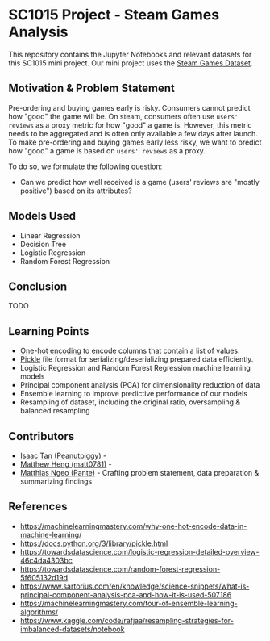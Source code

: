 # SC1015 Project - Steam Games Analysis

This repository contains the Jupyter Notebooks and relevant datasets for this SC1015 mini project. Our mini project uses
the [Steam Games Dataset](https://www.kaggle.com/datasets/trolukovich/steam-games-complete-dataset).

## Motivation & Problem Statement

Pre-ordering and buying games early is risky. Consumers cannot predict how "good" the game will be. On steam, consumers
often use `users' reviews` as a proxy metric for how "good" a game is. However, this metric needs to be aggregated and is
often only available a few days after launch. To make pre-ordering and buying games early less risky, we want to predict
how "good" a game is based on `users' reviews` as a proxy.

To do so, we formulate the following question:
* Can we predict how well received is a game (users' reviews are "mostly positive") based on its attributes?

## Models Used

* Linear Regression
* Decision Tree
* Logistic Regression
* Random Forest Regression

## Conclusion

TODO

## Learning Points

* [One-hot encoding](https://en.wikipedia.org/wiki/One-hot) to encode columns that contain a list of values.
* [Pickle](https://docs.python.org/3/library/pickle.html) file format for serializing/deserializing prepared data efficiently.
* Logistic Regression and Random Forest Regression machine learning models
* Principal component analysis (PCA) for dimensionality reduction of data
* Ensemble learning to improve predictive performance of our models
* Resampling of dataset, including the original ratio, oversampling & balanced resampling

## Contributors

* [Isaac Tan (Peanutpiggy)](https://github.com/Peanutpiggy) - 
* [Matthew Heng (matt0781)](https://github.com/matt0781) - 
* [Matthias Ngeo (Pante)](https://github.com/Pante) - Crafting problem statement, data preparation & summarizing findings

## References
* https://machinelearningmastery.com/why-one-hot-encode-data-in-machine-learning/
* https://docs.python.org/3/library/pickle.html
* https://towardsdatascience.com/logistic-regression-detailed-overview-46c4da4303bc
* https://towardsdatascience.com/random-forest-regression-5f605132d19d
* https://www.sartorius.com/en/knowledge/science-snippets/what-is-principal-component-analysis-pca-and-how-it-is-used-507186
* https://machinelearningmastery.com/tour-of-ensemble-learning-algorithms/
* https://www.kaggle.com/code/rafjaa/resampling-strategies-for-imbalanced-datasets/notebook